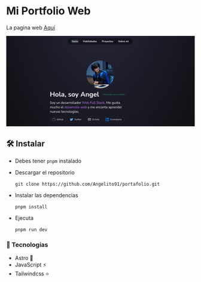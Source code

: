 # Mi Portfolio Web 

La pagina web [Aquí](https://angelito91.github.io/portfolio)

![ScreenShot](./public/readme.png)

## 🛠 Instalar
- Debes tener `pnpm` instalado

- Descargar el repositorio
    ```
    git clone https://github.com/Angelito91/portafolio.git
    ```
- Instalar las dependencias
    ```
    pnpm install
    ```
- Ejecuta
    ```
    pnpm run dev
    ```

### 📌 Tecnologías
- Astro 🚀
- JavaScript ⚡
- Tailwindcss ⭐

